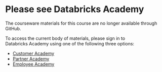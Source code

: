 # Please see Databricks Academy

The courseware materials for this course are no longer available through GitHub.

To access the current body of materials, please sign in to<br/>
Databricks Academy using one of the following three options:
* [Customer Academy](https://customer-academy.databricks.com)
* [Partner Academy](https://partner-academy.databricks.com)
* [Employee Academy](https://employee-academy.databricks.com)
